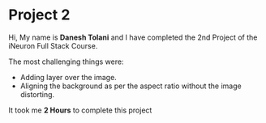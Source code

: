 # Project 2

Hi, My name is **Danesh Tolani** and I have completed the 2nd Project of the iNeuron Full Stack Course.

The most challenging things were:

- Adding layer over the image.
- Aligning the background as per the aspect ratio without the image distorting.

It took me **2 Hours** to complete this project
